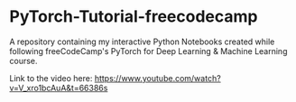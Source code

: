 # PyTorch-Tutorial-freecodecamp
A repository containing my interactive Python Notebooks created while following freeCodeCamp's PyTorch for Deep Learning &amp; Machine Learning course.

Link to the video here: https://www.youtube.com/watch?v=V_xro1bcAuA&t=66386s
